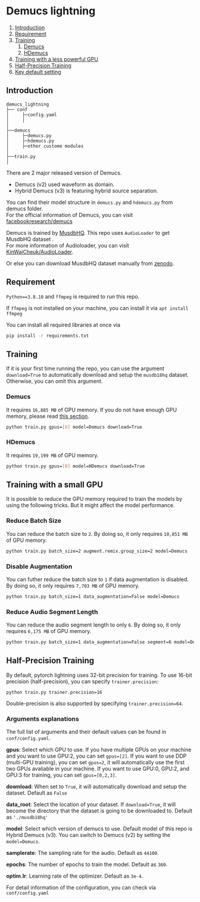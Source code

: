 # Demucs lightning

1. [Introduction](#Introduction)
1. [Requirement](#Requirement)
1. [Training](#Training)
    1. [Demucs](#Demucs)
    1. [HDemucs](#HDemucs)    
1. [Training with a less powerful GPU](#Training-with-a-small-GPU)
1. [Half-Precision Training](#Half-Precision-Training)
1. [Key default setting](#Key-default-setting)


## Introduction
```
demucs_lightning
├── conf
│     ├─config.yaml
│     │
│
├──demucs
│     ├─demucs.py
│     ├─hdemucs.py
│     ├─other custome modules
│
├──train.py
│   
```

There are 2 major released version of Demucs. 
* Demucs (v2) used waveform as domain. 
* Hybrid Demucs (v3) is featuring hybrid source separation. 

You can find their model structure in 
`demucs.py` and `hdemucs.py` from demucs folder.\
For the official information of Demucs, you can visit [facebookresearch/demucs](https://github.com/facebookresearch/demucs)

Demucs is trained by [MusdbHQ](https://sigsep.github.io/datasets/musdb.html). This repo uses `AudioLoader` to get MusdbHQ dataset .\
For more information of Audioloader, you can visit [KinWaiCheuk/AudioLoader](https://github.com/KinWaiCheuk/AudioLoader).

Or else you can download MusdbHQ dataset manually from [zenodo](https://zenodo.org/record/3338373#.YoEmSC8RpQI).

## Requirement
`Python==3.8.10` and `ffmpeg` is required to run this repo.

If `ffmpeg` is not installed on your machine, you can install it via `apt install ffmpeg`

You can install all required libraries at once via
``` bash
pip install -r requirements.txt
```

## Training
If it is your first time running the repo, you can use the argument `download=True` to automatically download and setup the `musdb18hq` dataset. Otherwise, you can omit this  argument.

### Demucs
It requires `16,885 MB` of GPU memory. If you do not have enough GPU memory, please read [this section](#Training-with-a-small-GPU).

```bash
python train.py gpus=[0] model=Demucs download=True
```

### HDemucs
It requires `19,199 MB` of GPU memory.
```bash
python train.py gpus=[0] model=HDemucs download=True
```

## Training with a small GPU
It is possible to reduce the GPU memory required to train the models by using the following tricks. But it might affect the model performance.
### Reduce Batch Size
You can reduce the batch size to `2`. By doing so, it only requires `10,851 MB` of GPU memory.
```bash
python train.py batch_size=2 augment.remix.group_size=2 model=Demucs
```

### Disable Augmentation 
You can futher reduce the batch size to `1` if data augmentation is disabled. By doing so, it only requires `7,703 MB` of GPU memory.
```bash
python train.py batch_size=1 data_augmentation=False model=Demucs
```


### Reduce Audio Segment Length
You can reduce the audio segment length to only `6`. By doing so, it only requires `6,175 MB` of GPU memory.
```bash
python train.py batch_size=1 data_augmentation=False segment=6 model=Demucs
```

## Half-Precision Training
By default, pytorch lightning uses 32-bit precision for training. To use 16-bit precision (half-precision), you can specify `trainer.precision`:

```
python train.py trainer.precision=16
```

Double-precision is also supported by specifying `trainer.precision=64`.



### Arguments explanations
The full list of arguments and their default values can be found in `conf/config.yaml`.

__gpus__: Select which GPU to use. If you have multiple GPUs on your machine and you want to use GPU:2, you can set `gpus=[2]`. If you want to use DDP (multi-GPU training), you can set `gpus=2`, it will automatically use the first two GPUs avaliable in your machine. If you want to use GPU:0, GPU:2, and GPU:3 for training, you can set `gpus=[0,2,3]`.

__download__: When set to `True`, it will automatically download and setup the dataset. Default as `False`

__data_root__: Select the location of your dataset. If `download=True`, it will become the directory that the dataset is going to be downloaded to. Default as `'./musdb18hq'`

__model__: Select which version of demucs to use. Default model of this repo is Hybrid Demucs (v3). You can switch to Demucs (v2) by setting the `model=Demucs`.

__samplerate__: The sampling rate for the audio. Default as `44100`.

__epochs__: The number of epochs to train the model. Default as `360`.

__optim.lr__: Learning rate of the optimizer. Default as `3e-4`.

For detail information of the configuration, you can check via `conf/config.yaml`